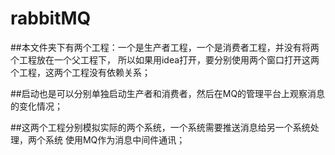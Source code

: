 # rabbitMQ
##本文件夹下有两个工程：一个是生产者工程，一个是消费者工程，并没有将两个工程放在一个父工程下，
所以如果用idea打开，要分别使用两个窗口打开这两个工程，这两个工程没有依赖关系；

##启动也是可以分别单独启动生产者和消费者，然后在MQ的管理平台上观察消息的变化情况；

##这两个工程分别模拟实际的两个系统，一个系统需要推送消息给另一个系统处理，两个系统
使用MQ作为消息中间件通讯；



